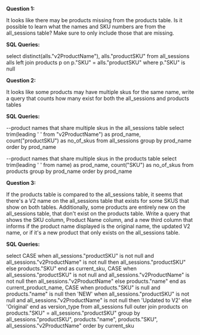 **Question 1:** 

It looks like there may be products missing from the products table. Is it possible to learn what the names and SKU numbers are from the all_sessions table? Make sure to only include those that are missing. 

**SQL Queries:**

select distinct(alls."v2ProductName"), alls."productSKU"
from all_sessions alls
left join products p
on p."SKU" = alls."productSKU"
where p."SKU" is null


**Question 2:**

It looks like some products may have multiple skus for the same name, write a query that counts how many exist for both the all_sessions and products tables

**SQL Queries:**

--product names that share multiple skus in the all_sessions table
select trim(leading ' ' from "v2ProductName") as prod_name, count("productSKU") as no_of_skus
from all_sessions
group by prod_name
order by prod_name

--product names that share multiple skus in the products table
select trim(leading ' ' from name) as prod_name, count("SKU") as no_of_skus
from products
group by prod_name
order by prod_name


**Question 3:**

If the products table is compared to the all_sessions table, it seems that there's a V2 name on the all_sessions table that exists for some SKUS that show on both tables. Additionally, some products are entirely new on the all_sessions table, that don't exist on the products table. Write a query that shows the SKU column, Product Name column, and a new third column that informs if the product name displayed is the original name, the updated V2 name, or if it's a new product that only exists on the all_sessions table.

**SQL Queries:**

select 
	CASE
	when all_sessions."productSKU" is not null and all_sessions."v2ProductName" is not null then all_sessions."productSKU"
	else products."SKU"
	end as current_sku,
	CASE
	when all_sessions."productSKU" is not null and all_sessions."v2ProductName" is not null then all_sessions."v2ProductName"
	else products."name"
	end as current_product_name,
	CASE
	when products."SKU" is null and products."name" is null then 'NEW'
	when all_sessions."productSKU" is not null and all_sessions."v2ProductName" is not null then 'Updated to V2'
	else 'Original'
	end as version_type
from all_sessions
full outer join products
on products."SKU" = all_sessions."productSKU"
group by all_sessions."productSKU", products."name", products."SKU", all_sessions."v2ProductName"
order by current_sku
